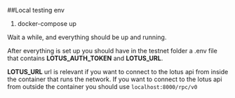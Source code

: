 ##Local testing env

1. docker-compose up

Wait a while, and everything should be up and running.

After everything is set up you should have in the testnet folder a .env file that contains **LOTUS_AUTH_TOKEN** and **LOTUS_URL**.

**LOTUS_URL** url is relevant if you want to connect to the lotus api from inside the container that runs the network. If you want to connect to the lotus api from outside the container you should use `localhost:8000/rpc/v0`
